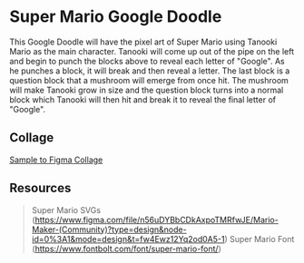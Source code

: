 # Super Mario Google Doodle

This Google Doodle will have the pixel art of Super Mario using Tanooki Mario as the main character. Tanooki will come up out of the pipe on the left and begin to punch the blocks above to reveal each letter of "Google". As he punches a block, it will break and then reveal a letter. The last block is a question block that a mushroom will emerge from once hit. The mushroom will make Tanooki grow in size and the question block turns into a normal block which Tanooki will then hit and break it to reveal the final letter of "Google".

## Collage

[Sample to Figma Collage](https://www.figma.com/file/ofPssDm1V184kMG2PHc59D/%F0%9F%8D%84-Super-Mario-Google-Doodle-%E2%AD%90%EF%B8%8F?type=design&node-id=0%3A1&mode=design&t=0NooCv5eLWEsY9fy-1)

## Resources
>Super Mario SVGs (https://www.figma.com/file/n56uDYBbCDkAxpoTMRfwJE/Mario-Maker-(Community)?type=design&node-id=0%3A1&mode=design&t=fw4Ewz12Yq2od0A5-1)
>Super Mario Font (https://www.fontbolt.com/font/super-mario-font/)
